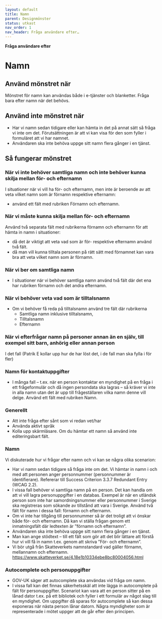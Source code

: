 ```yaml
---
layout: default
title: Namn
parent: Designmönster
status: utkast
nav_order: 1
nav_header: Fråga användare efter…
---
```


**Fråga användare efter**

# Namn

## Använd mönstret när

Mönstret för namn kan användas både i e-tjänster och blanketter. Fråga bara efter namn när det behövs.

## Använd inte mönstret när

- Har vi namn sedan tidigare eller kan hämta in det på annat sätt så fråga vi inte om det. Förutsättningen är att vi kan visa för den som fyller i formuläret att vi har namnet.
- Användaren ska inte behöva uppge sitt namn flera gånger i en tjänst.

## Så fungerar mönstret

### När vi inte behöver samtliga namn och inte behöver kunna skilja mellan för- och efternamn

I situationer när vi vill ha för- och efternamn, men inte är beroende av att veta vilket namn som är förnamn respektive efternamn:

- använd ett fält med rubriken Förnamn och efternamn.

### När vi måste kunna skilja mellan för- och efternamn

Använd två separata fält med rubrikerna förnamn och efternamn för att hämta in namn i situationer:

- då det är viktigt att veta vad som är för- respektive efternamn använd två fält.
- då man vill kunna tilltala personen på rätt sätt med förnamnet kan vara bra att veta vilket namn som är förnamn.

### När vi ber om samtliga namn

- I situationer när vi behöver samtliga namn använd två fält där det ena har rubriken förnamn och det andra efternamn.

### När vi behöver veta vad som är tilltalsnamn

- Om vi behöver få reda på tilltalsnamn använd tre fält där rubrikerna
  - Samtliga namn inklusive tilltalsnamn,
  - Tilltalsnamn
  - Efternamn

### När vi efterfrågar namn på personer annan än en själv, till exempel sitt barn, anhörig eller annan person

I det fall (Patrik E kollar upp hur de har löst det, i de fall  man ska fylla i för fler)

### Namn för kontaktuppgifter

- I många fall &ndash; t.ex. när en person kontaktar en myndighet på en fråga i ett frågeformulär och då ingen persondata ska lagras &ndash; så kräver vi inte in alla namn utan det är upp till frågeställaren vilka namn denne vill delge. Använd ett fält med rubriken Namn.

### Generellt

- Att inte fråga efter sånt som vi redan vet/har
- Använda aktivt språk
- Kolla upp skärmläsare. Om du hämtar ett namn så använd inte editeringsbart fält.

### Namn

Vi diskuterade hur vi frågar efter namn och vi kan se några olika scenarion:

- Har vi namn sedan tidigare så fråga inte om det. Vi hämtar in namn i och med att personen anger personnummer (personnummer är identifierare). Refererar till Success Criterion 3.3.7 Redundant Entry (WCAG 2.2).
- I vissa fall behöver vi samtliga namn på en person. Det kan handla om att vi vill lagra personuppgifter i en databas. Exempel är när en utländsk person som inte har samordningsnummer eller personnummer i Sverige ska registreras som sökande av tillstånd att vara i Sverige. Använd två fält för namn i dessa fall: förnamn och efternamn.
- Om vi inte har tillgång till personnummer så är det troligt att vi önskar både för- och efternamn. Då kan vi ställa frågan genom ett inmatningsfält där ledtexten är ”förnamn och efternamn”.
- Användaren ska inte behöva uppge sitt namn flera gånger i en tjänst.
- Man kan ange stödtext &ndash; till ett fält som gör att det blir lättare att förstå hur vi vill få in namn t.ex. genom att skriva ”För- och efternamn”.
- Vi bör utgå från Skatteverkets namnstandard vad gäller förnamn, mellannamn och efternamn. <https://www.skatteverket.se/4.18e1b10334ebe8bc80004056.html>

### Autocomplete och personuppgifter

- GOV-UK säger att autocomplete ska användas vid fråga om namn.
- I vissa fall kan det finnas säkerhetsskäl att inte lägga in autocomplete på fält för personuppgifter. Scenariot kan vara att en person sitter på en lånad dator t.ex. på ett bibliotek och fyller i ett formulär av något slag till en myndighet. Om uppgifter då sparas för autocomplete så kan dessa exponeras när nästa person lånar datorn. Några myndigheter som är representerade i mötet uppger att de går efter den principen.
